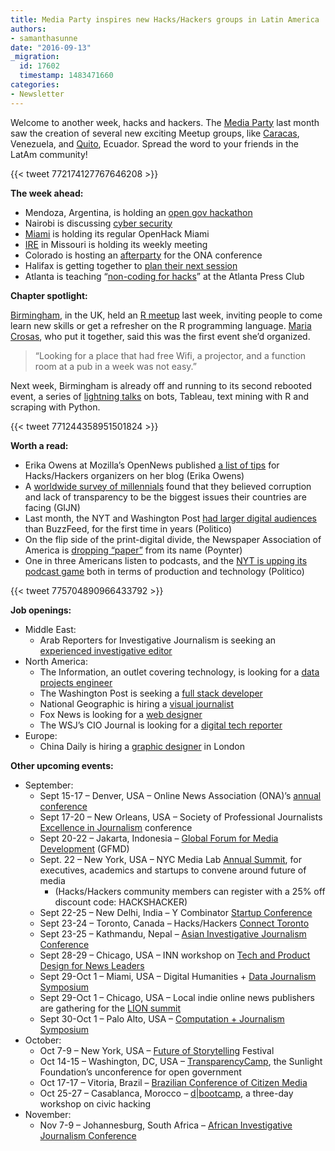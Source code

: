 ```yaml
---
title: Media Party inspires new Hacks/Hackers groups in Latin America
authors:
- samanthasunne
date: "2016-09-13"
_migration:
  id: 17602
  timestamp: 1483471660
categories:
- Newsletter
---
```


Welcome to another week, hacks and hackers. The [Media Party][1] last month saw the creation of several new exciting Meetup groups, like [Caracas][2], Venezuela, and [Quito][3], Ecuador. Spread the word to your friends in the LatAm community!

{{< tweet 772174127767646208 >}}

**The week ahead:**

  * Mendoza, Argentina, is holding an [open gov hackathon][4]
  * Nairobi is discussing [cyber security][5]
  * [Miami][6] is holding its regular OpenHack Miami
  * [IRE][7] in Missouri is holding its weekly meeting
  * Colorado is hosting an [afterparty][8] for the ONA conference
  * Halifax is getting together to [plan their next session][9]
  * Atlanta is teaching &#8220;[non-coding for hacks][10]&#8221; at the Atlanta Press Club

**Chapter spotlight:**

[Birmingham][11], in the UK, held an [R meetup][12] last week, inviting people to come learn new skills or get a refresher on the R programming language. [Maria Crosas][13], who put it together, said this was the first event she&#8217;d organized.

> &#8220;Looking for a place that had free Wifi, a projector, and a function room at a pub in a week was not easy.&#8221;

Next week, Birmingham is already off and running to its second rebooted event, a series of [lightning talks][14] on bots, Tableau, text mining with R and scraping with Python.

{{< tweet 771244358951501824 >}}

**Worth a read:**

  * Erika Owens at Mozilla&#8217;s OpenNews published [a list of tips][15] for Hacks/Hackers organizers on her blog (Erika Owens)
  * A [worldwide survey of millennials][16] found that they believed corruption and lack of transparency to be the biggest issues their countries are facing (GIJN)
  * Last month, the NYT and Washington Post [had larger digital audiences][17] than BuzzFeed, for the first time in years (Politico)
  * On the flip side of the print-digital divide, the Newspaper Association of America is [dropping &#8220;paper&#8221;][18] from its name (Poynter)
  * One in three Americans listen to podcasts, and the [NYT is upping its podcast game][19] both in terms of production and technology (Politico)

{{< tweet 775704890966433792 >}}

**Job openings:**

  * Middle East: 
      * Arab Reporters for Investigative Journalism is seeking an [experienced investigative editor][20]
  * North America: 
      * The Information, an outlet covering technology, is looking for a [data projects engineer][21]
      * The Washington Post is seeking a [full stack developer][22]
      * National Geographic is hiring a [visual journalist][23]
      * Fox News is looking for a [web designer][24]
      * The WSJ&#8217;s CIO Journal is looking for a [digital tech reporter][25] 
  * Europe: 
      * China Daily is hiring a [graphic designer][26] in London

**Other upcoming events:**

  * September: 
      * Sept 15-17 &#8211; Denver, USA &#8211; Online News Association (ONA)&#8217;s [annual conference][27]
      * Sept 17-20 &#8211; New Orleans, USA &#8211; Society of Professional Journalists [Excellence in Journalism][28] conference
      * Sept 20-22 &#8211; Jakarta, Indonesia &#8211; [Global Forum for Media Development][29] (GFMD)
      * Sept. 22 &#8211; New York, USA &#8211; NYC Media Lab [Annual Summit][30], for executives, academics and startups to convene around future of media 
          * (Hacks/Hackers community members can register with a 25% off discount code: HACKSHACKER)
      * Sept 22-25 &#8211; New Delhi, India &#8211; Y Combinator [Startup Conference][31]
      * Sept 23-24 &#8211; Toronto, Canada &#8211; Hacks/Hackers [Connect Toronto][32]
      * Sept 23-25 &#8211; Kathmandu, Nepal &#8211; [Asian Investigative Journalism Conference][33]
      * Sept 28-29 &#8211; Chicago, USA &#8211; INN workshop on [Tech and Product Design for News Leaders][34]
      * Sept 29-Oct 1 &#8211; Miami, USA &#8211; Digital Humanities + [Data Journalism Symposium][35]
      * Sept 29-Oct 1 &#8211; Chicago, USA &#8211; Local indie online news publishers are gathering for the [LION summit][36]
      * Sept 30-Oct 1 &#8211; Palo Alto, USA &#8211; [Computation + Journalism Symposium][37]
  * October: 
      * Oct 7-9 &#8211; New York, USA &#8211; [Future of Storytelling][38] Festival
      * Oct 14-15 &#8211; Washington, DC, USA &#8211; [TransparencyCamp][39], the Sunlight Foundation&#8217;s unconference for open government
      * Oct 17-17 &#8211; Vitoria, Brazil &#8211; [Brazilian Conference of Citizen Media][40]
      * Oct 25-27 &#8211; Casablanca, Morocco &#8211; [d|bootcamp][41], a three-day workshop on civic hacking
  * November: 
      * Nov 7-9 &#8211; Johannesburg, South Africa &#8211; [African Investigative Journalism Conference][42]

 [1]: http://mediaparty.info
 [2]: http://www.meetup.com/Hacks-Hackers-Periodistas-y-Programadores-Caracas/
 [3]: http://www.meetup.com/Hacks-Hackers-Quito/
 [4]: http://www.meetup.com/Hacks-Hackers-Mendoza/events/233895446/
 [5]: https://www.facebook.com/l.php?u=http%3A%2F%2Fbit.ly%2F2bQa51d&h=tAQFs2-sK&enc=AZNK0UgcJobGvhILEGiA2FRDuC6AykSUk_w25vABLYAnxZAOcBUg11Wik6r867E6QRE&s=1
 [6]: http://www.meetup.com/Hacks-Hackers-Miami/
 [7]: http://www.meetup.com/hackshackersIRE/
 [8]: http://www.meetup.com/hackshackersco/events/230700183/
 [9]: http://www.meetup.com/Hacks-Hackers-HFX/events/234067839/
 [10]: http://www.meetup.com/HacksHackersATL/events/234064395/
 [11]: https://www.meetup.com/Hacks-Hackers-Birmingham/
 [12]: https://www.meetup.com/Hacks-Hackers-Birmingham/events/233683857/
 [13]: https://twitter.com/mcrosasb
 [14]: https://www.meetup.com/Hacks-Hackers-Birmingham/events/233788479/
 [15]: http://erikaowens.com/blog/some-tips-local-hackshackers-organizers
 [16]: http://shaperssurvey.org/
 [17]: http://www.politico.com/media/story/2016/09/revenge-of-the-legacy-sector-004740
 [18]: http://www.poynter.org/2016/the-newspaper-association-of-america-is-changing-its-name/428934/
 [19]: http://www.politico.com/media/story/2016/09/the-new-york-times-gets-serious-about-podcasting-004743
 [20]: https://jobs.theguardian.com/job/6382358/chief-investigative-editor/?TrackID=3#sc=socialmedia&me=socialmedia&cm=0
 [21]: https://www.theinformation.com/become-the-informations-graphics-editor
 [22]: https://washpost.wd5.myworkdayjobs.com/washingtonpostcareers/job/DC-Washington-TWP-Headquarters/Developer_JR-90268563?shared_id=cdfa126b-a3dd-4554-b809-6470cf03ec3f
 [23]: http://foxcareers.com/Search/JobDetail/FNG0005334?organization=National+Geographic+Partners
 [24]: https://www.mediabistro.com/jobs/description/347876/web-designer/
 [25]: http://talkingbiznews.com/biz-news-help-wanted/wsjs-cio-journal-seeks-digital-technology-reporter/
 [26]: https://www.journalism.co.uk/media-jobs/graphic-designer/s75/a665491/
 [27]: http://ona16.journalists.org/
 [28]: http://excellenceinjournalism.org/
 [29]: http://gfmd.info/en/site/news/882/Get-ready-for-the-2016-Jakarta-World-Forum-for-Media-Development.htm
 [30]: http://summit.nycmedialab.org/
 [31]: https://www.innov8.work/ycombinator/
 [32]: http://connect.hackshackers.com/events/toronto
 [33]: http://2016.uncoveringasia.org/
 [34]: https://inn.org/event/technology-and-product-design-for-newsroom-leaders/
 [35]: http://dhdjmiami.com/
 [36]: http://www.lionpublishers.com/conference/home/
 [37]: http://journalism.stanford.edu/cj2016/
 [38]: http://www.fostfest.com/#content
 [39]: https://tcamp.sunlightfoundation.com/register/
 [40]: http://eventos.ufes.br/index.php/midiacidada/midiacidada
 [41]: http://casablanca.dbootcamp.org/
 [42]: http://www.journalism.co.za/aijc/